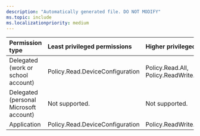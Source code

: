 ```yaml
---
description: "Automatically generated file. DO NOT MODIFY"
ms.topic: include
ms.localizationpriority: medium
---
```


|Permission type|Least privileged permissions|Higher privileged permissions|
|:---|:---|:---|
|Delegated (work or school account)|Policy.Read.DeviceConfiguration|Policy.Read.All, Policy.ReadWrite.DeviceConfiguration|
|Delegated (personal Microsoft account)|Not supported.|Not supported.|
|Application|Policy.Read.DeviceConfiguration|Policy.ReadWrite.DeviceConfiguration|

